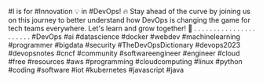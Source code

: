#I is for #Innovation 💡 in #DevOps! 🔥
Stay ahead of the curve by joining us on this journey to better understand how DevOps is changing the game for tech teams everywhere. Let's learn and grow together! 🤝
.
.
.
.
.
.
.
.
.
.
.
.
.
.
.
.
.
.
.
.
.
.
#DevOps #ai #datascience #docker #webdev #machinelearning #programmer #bigdata #security #TheDevOpsDictionary #devops2023 #devopsnotes #cncf  #community #softwareengineer #engineer #cloud #free #resources #aws #programming #cloudcomputing #linux #python #coding #software #iot #kubernetes #javascript #java